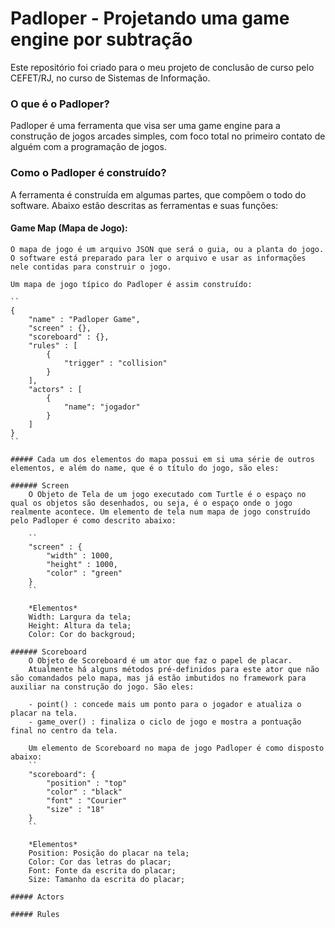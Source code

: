 # Padloper - Projetando uma game engine por subtração

Este repositório foi criado para o meu projeto de conclusão de curso pelo CEFET/RJ, no curso de Sistemas de Informação. 

### O que é o Padloper? 

Padloper é uma ferramenta que visa ser uma game engine para a construção de jogos arcades simples, com foco total no primeiro contato de alguém com a programação de jogos. 

### Como o Padloper é construído? 

A ferramenta é construída em algumas partes, que compõem o todo do software. Abaixo estão descritas as ferramentas e suas funções:

#### Game Map (Mapa de Jogo): 

    O mapa de jogo é um arquivo JSON que será o guia, ou a planta do jogo. O software está preparado para ler o arquivo e usar as informações nele contidas para construir o jogo. 

    Um mapa de jogo típico do Padloper é assim construído:

    ``
    {
        "name" : "Padloper Game",
        "screen" : {},
        "scoreboard" : {},
        "rules" : [
            {
                "trigger" : "collision"
            }
        ],
        "actors" : [
            {
                "name": "jogador"
            }
        ]
    }
    ``

    ##### Cada um dos elementos do mapa possui em si uma série de outros elementos, e além do name, que é o título do jogo, são eles:

    ###### Screen
        O Objeto de Tela de um jogo executado com Turtle é o espaço no qual os objetos são desenhados, ou seja, é o espaço onde o jogo realmente acontece. Um elemento de tela num mapa de jogo construído pelo Padloper é como descrito abaixo:

        ``
        "screen" : {
            "width" : 1000,
            "height" : 1000,
            "color" : "green"
        }
        ``

        *Elementos*
        Width: Largura da tela;
        Height: Altura da tela;
        Color: Cor do backgroud;

    ###### Scoreboard 
        O Objeto de Scoreboard é um ator que faz o papel de placar. 
        Atualmente há alguns métodos pré-definidos para este ator que não são comandados pelo mapa, mas já estão imbutidos no framework para auxiliar na construção do jogo. São eles:

        - point() : concede mais um ponto para o jogador e atualiza o placar na tela.
        - game_over() : finaliza o ciclo de jogo e mostra a pontuação final no centro da tela.

        Um elemento de Scoreboard no mapa de jogo Padloper é como disposto abaixo: 
        ``
        "scoreboard": {
            "position" : "top"
            "color" : "black"
            "font" : "Courier"
            "size" : "18"
        }
        ``

        *Elementos*
        Position: Posição do placar na tela;
        Color: Cor das letras do placar;
        Font: Fonte da escrita do placar;
        Size: Tamanho da escrita do placar;

    ##### Actors

    ##### Rules
    

